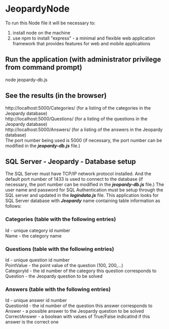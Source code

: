 # JeopardyNode
To run this Node file it will be necessary to:
1) install node on the machine
2) use npm to install "express" - a minimal and flexible web application framework that provides
features for web and mobile applications
## Run the application (with administrator privilege from command prompt)
node jeopardy-db.js
## See the results (in the browser)
http://localhost:5000/Categories/ (for a listing of the categories in the Jeopardy database)<br/>
http://localhost:5000/Questions/ (for a listing of the questions in the Jeopardy database)<br/>
http://localhost:5000/Answers/ (for a listing of the answers in the Jeopardy database)<br/>
The port number being used is 5000 (if necessary, the port number
can be modified in the ***jeopardy-db.js*** file.)
## SQL Server - Jeopardy - Database setup
The SQL Server must have TCP/IP network protocol installed.  And the default port number of 1433 is
used to connect to the database (if necessary, the port number can be modified in the ***jeopardy-db.js***
file.)  The user name and password for SQL
Authentication must be setup through the SQL server and updated in the ***logindata.js*** file.
This application looks for SQL Server database with ***Jeopardy*** name
containing table information as follows:
### Categories (table with the following entries)
Id - unique category id number<br/>
Name - the category name
### Questions (table with the following entries)
Id - unique question id number<br/>
PointValue - the point value of the question (100, 200,...)<br/>
CategoryId - the id number of the category this question corresponds to<br/>
Question - the Jeopardy question to be solved
### Answers (table with the following entries)
Id - unique answer id number<br/>
QuestionId - the id number of the question this answer corresponds to<br/>
Answer - a possible answer to the Jeopardy question to be solved<br/>
CorrectAnswer - a boolean with values of True/False indicatind if this answer is the correct one
